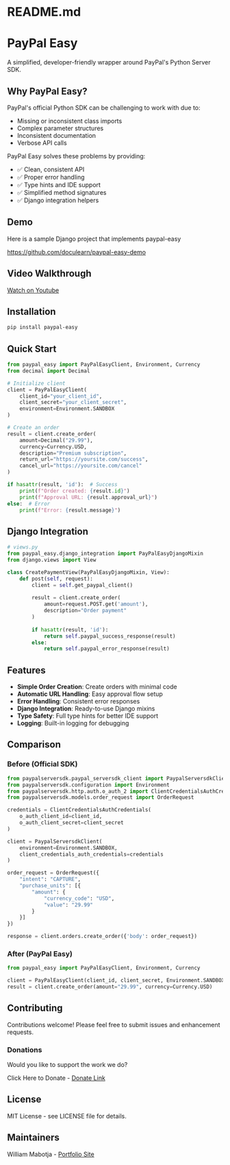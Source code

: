 # README.md
# PayPal Easy

A simplified, developer-friendly wrapper around PayPal's Python Server SDK.

## Why PayPal Easy?

PayPal's official Python SDK can be challenging to work with due to:
- Missing or inconsistent class imports
- Complex parameter structures
- Inconsistent documentation
- Verbose API calls

PayPal Easy solves these problems by providing:
- ✅ Clean, consistent API
- ✅ Proper error handling
- ✅ Type hints and IDE support
- ✅ Simplified method signatures
- ✅ Django integration helpers

## Demo

Here is a sample Django project that implements paypal-easy

https://github.com/doculearn/paypal-easy-demo

## Video Walkthrough

<a href="https://youtu.be/EMO9o9O4Fh4?si=5kgIg6Rlbwljzs_W">Watch on Youtube</a>

## Installation

```bash
pip install paypal-easy
```

## Quick Start

```python
from paypal_easy import PayPalEasyClient, Environment, Currency
from decimal import Decimal

# Initialize client
client = PayPalEasyClient(
    client_id="your_client_id",
    client_secret="your_client_secret",
    environment=Environment.SANDBOX
)

# Create an order
result = client.create_order(
    amount=Decimal("29.99"),
    currency=Currency.USD,
    description="Premium subscription",
    return_url="https://yoursite.com/success",
    cancel_url="https://yoursite.com/cancel"
)

if hasattr(result, 'id'):  # Success
    print(f"Order created: {result.id}")
    print(f"Approval URL: {result.approval_url}")
else:  # Error
    print(f"Error: {result.message}")
```

## Django Integration

```python
# views.py
from paypal_easy.django_integration import PayPalEasyDjangoMixin
from django.views import View

class CreatePaymentView(PayPalEasyDjangoMixin, View):
    def post(self, request):
        client = self.get_paypal_client()
        
        result = client.create_order(
            amount=request.POST.get('amount'),
            description="Order payment"
        )
        
        if hasattr(result, 'id'):
            return self.paypal_success_response(result)
        else:
            return self.paypal_error_response(result)
```

## Features

- **Simple Order Creation**: Create orders with minimal code
- **Automatic URL Handling**: Easy approval flow setup
- **Error Handling**: Consistent error responses
- **Django Integration**: Ready-to-use Django mixins
- **Type Safety**: Full type hints for better IDE support
- **Logging**: Built-in logging for debugging

## Comparison

### Before (Official SDK)
```python
from paypalserversdk.paypal_serversdk_client import PaypalServersdkClient
from paypalserversdk.configuration import Environment
from paypalserversdk.http.auth.o_auth_2 import ClientCredentialsAuthCredentials
from paypalserversdk.models.order_request import OrderRequest

credentials = ClientCredentialsAuthCredentials(
    o_auth_client_id=client_id,
    o_auth_client_secret=client_secret
)

client = PaypalServersdkClient(
    environment=Environment.SANDBOX,
    client_credentials_auth_credentials=credentials
)

order_request = OrderRequest({
    "intent": "CAPTURE",
    "purchase_units": [{
        "amount": {
            "currency_code": "USD", 
            "value": "29.99"
        }
    }]
})

response = client.orders.create_order({'body': order_request})
```

### After (PayPal Easy)
```python
from paypal_easy import PayPalEasyClient, Environment, Currency

client = PayPalEasyClient(client_id, client_secret, Environment.SANDBOX)
result = client.create_order(amount="29.99", currency=Currency.USD)
```

## Contributing

Contributions welcome! Please feel free to submit issues and enhancement requests.

### Donations 

Would you like to support the work we do?

Click Here to Donate - <a href="https://www.paypal.com/donate/?hosted_button_id=L7VG622B9XESL" target="_blank">Donate Link</a>

## License

MIT License - see LICENSE file for details.

## Maintainers

William Mabotja - <a href="https://williammabotja.xyz">Portfolio Site</a>